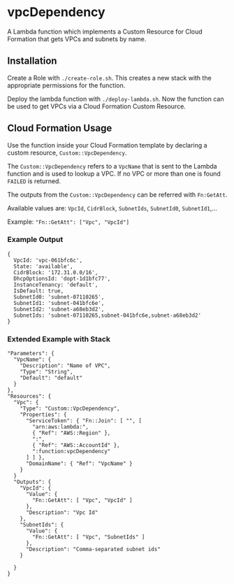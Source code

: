 # vpcDependency

A Lambda function which implements a Custom Resource for Cloud Formation that
gets VPCs and subnets by name.

## Installation

Create a Role with `./create-role.sh`. This creates a new stack with the
appropriate permissions for the function.

Deploy the lambda function with `./deploy-lambda.sh`. Now the function can be
used to get VPCs via a Cloud Formation Custom Resource.

## Cloud Formation Usage

Use the function inside your Cloud Formation template by declaring a custom
resource, `Custom::VpcDependency`.

The `Custom::VpcDependency` refers to a `VpcName` that is sent to the
Lambda function and is used to lookup a VPC. If
no VPC or more than one is found `FAILED` is returned.

The outputs from the `Custom::VpcDependency` can be referred with `Fn:GetAtt`.

Available values are: `VpcId`, `CidrBlock`, `SubnetIds`, `SubnetId0`, `SubnetId1`,...

Example: `"Fn::GetAtt": ["Vpc", "VpcId"]`


### Example Output

```
{
  VpcId: 'vpc-061bfc6c',
  State: 'available',
  CidrBlock: '172.31.0.0/16',
  DhcpOptionsId: 'dopt-1d1bfc77',
  InstanceTenancy: 'default',
  IsDefault: true,
  SubnetId0: 'subnet-07110265',
  SubnetId1: 'subnet-041bfc6e',
  SubnetId2: 'subnet-a68eb3d2',
  SubnetIds: 'subnet-07110265,subnet-041bfc6e,subnet-a68eb3d2'
}
```


### Extended Example with Stack

```
"Parameters": {
  "VpcName": {
    "Description": "Name of VPC",
    "Type": "String",
    "Default": "default"
  }
},
"Resources": {
  "Vpc": {
    "Type": "Custom::VpcDependency",
    "Properties": {
      "ServiceToken": { "Fn::Join": [ "", [
        "arn:aws:lambda:",
        { "Ref": "AWS::Region" },
        ":",
        { "Ref": "AWS::AccountId" },
        ":function:vpcDependency"
      ] ] },
      "DomainName": { "Ref": "VpcName" }
    }
  }
  "Outputs": {
    "VpcId": {
      "Value": {
        "Fn::GetAtt": [ "Vpc", "VpcId" ]
      },
      "Description": "Vpc Id"
    },
    "SubnetIds": {
      "Value": {
        "Fn::GetAtt": [ "Vpc", "SubnetIds" ]
      },
      "Description": "Comma-separated subnet ids"
    }

  }
}
```



